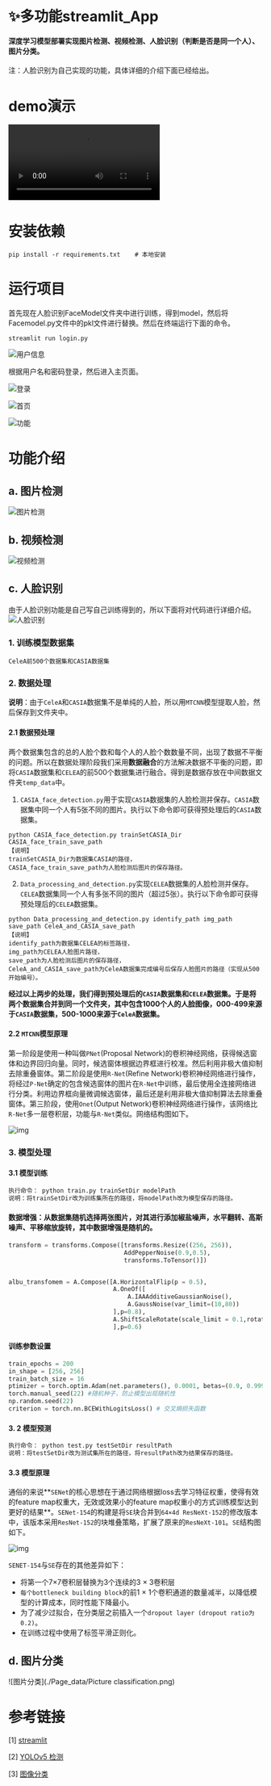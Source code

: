 ﻿# ✨多功能streamlit_App

#### **深度学习模型部署实现图片检测、视频检测、人脸识别（判断是否是同一个人）、图片分类。**

注：人脸识别为自己实现的功能，具体详细的介绍下面已经给出。

# demo演示

<video src="./Page_data/demo.mp4"></video>

# 安装依赖

`pip install -r requirements.txt    # 本地安装`

# 运行项目

首先现在人脸识别FaceModel文件夹中进行训练，得到model，然后将Facemodel.py文件中的pkl文件进行替换。然后在终端运行下面的命令。

`streamlit run login.py`

![用户信息](./Page_data/users.png)


根据用户名和密码登录，然后进入主页面。


![登录](./Page_data/login.png)

![首页](./Page_data/index.png)

![功能](./Page_data/function.png)

# 功能介绍
## a. 图片检测
![图片检测](./Page_data/Image_detection.png)

## b. 视频检测
![视频检测](./Page_data/video_detection.png)
## c. 人脸识别

由于人脸识别功能是自己写自己训练得到的，所以下面将对代码进行详细介绍。
![人脸识别](./Page_data/face_recognition.png)

### 1. 训练模型数据集

```
CeleA前500个数据集和CASIA数据集
```

### 2. 数据处理

**说明**：由于`CeleA`和`CASIA`数据集不是单纯的人脸，所以用`MTCNN`模型提取人脸，然后保存到文件夹中。

#### 2.1 数据预处理

两个数据集包含的总的人脸个数和每个人的人脸个数数量不同，出现了数据不平衡的问题。所以在数据处理阶段我们采用**数据融合**的方法解决数据不平衡的问题，即将`CASIA`数据集和`CELEA`的前500个数据集进行融合。得到是数据存放在中间数据文件夹`temp_data`中。

1. `CASIA_face_detection.py`用于实现`CASIA`数据集的人脸检测并保存。`CASIA`数据集中同一个人有5张不同的图片。执行以下命令即可获得预处理后的`CASIA`数据集。

```shell
python CASIA_face_detection.py trainSetCASIA_Dir CASIA_face_train_save_path
【说明】
trainSetCASIA_Dir为数据集CASIA的路径，
CASIA_face_train_save_path为人脸检测后图片的保存路径。
```

2. `Data_processing_and_detection.py`实现`CELEA`数据集的人脸检测并保存。`CELEA`数据集同一个人有多张不同的图片（超过5张）。执行以下命令即可获得预处理后的``CELEA``数据集。

```shell
python Data_processing_and_detection.py identify_path img_path save_path CeleA_and_CASIA_save_path 
【说明】
identify_path为数据集CELEA的标签路径，
img_path为CELEA人脸图片路径，
save_path为人脸检测后图片的保存路径，
CeleA_and_CASIA_save_path为CeleA数据集完成编号后保存人脸图片的路径（实现从500开始编号）。
```

**经过以上两步的处理，我们得到预处理后的`CASIA`数据集和`CELEA`数据集。于是将两个数据集合并到同一个文件夹，其中包含1000个人的人脸图像，000-499来源于`CASIA`数据集，500-1000来源于`CeleA`数据集。**

#### 2.2 `MTCNN`模型原理

第一阶段是使用一种叫做`PNet`(Proposal Network)的卷积神经网络，获得候选窗体和边界回归向量。同时，候选窗体根据边界框进行校准。然后利用非极大值抑制去除重叠窗体。第二阶段是使用`R-Net`(Refine Network)卷积神经网络进行操作，将经过`P-Net`确定的包含候选窗体的图片在`R-Net`中训练，最后使用全连接网络进行分类。利用边界框向量微调候选窗体，最后还是利用非极大值抑制算法去除重叠窗体。第三阶段，使用`Onet`(Output Network)卷积神经网络进行操作，该网络比`R-Net`多一层卷积层，功能与`R-Net`类似。网络结构图如下。

![img](./Page_data/MTCNN.jpg)

### 3. 模型处理

#### 3.1 模型训练

```markdown
执行命令： python train.py trainSetDir modelPath
说明：将trainSetDir改为训练集所在的路径，将modelPath改为模型保存的路径。
```

#### 数据增强：从数据集随机选择两张图片，对其进行添加椒盐噪声，水平翻转、高斯噪声、平移缩放旋转，其中数据增强是随机的。

```python
transform = transforms.Compose([transforms.Resize((256, 256)),
                                AddPepperNoise(0.9,0.5),
                                transforms.ToTensor()])


albu_transfomem = A.Compose([A.HorizontalFlip(p = 0.5),
                             A.OneOf([
                                 A.IAAAdditiveGaussianNoise(),
                                 A.GaussNoise(var_limit=(10,80))
                             ],p=0.8),
                             A.ShiftScaleRotate(scale_limit = 0.1,rotate_limit=15,p=0.6)
                             ],p=0.6)
```

#### 训练参数设置

```python
train_epochs = 200
in_shape = [256, 256]
train_batch_size = 16
ptimizer = torch.optim.Adam(net.parameters(), 0.0001, betas=(0.9, 0.999)) #初始学习率为0.0001
torch.manual_seed(22) #随机种子，防止模型出现随机性
np.random.seed(22)
criterion = torch.nn.BCEWithLogitsLoss() # 交叉熵损失函数

```

#### 3. 2 模型预测

```markdown
执行命令： python test.py testSetDir resultPath
说明：将testSetDir改为测试集所在的路径，将resultPath改为结果保存的路径。
```

#### 3.3 模型原理

通俗的来说**`SENet`的核心思想在于通过网络根据loss去学习特征权重，使得有效的feature map权重大，无效或效果小的feature map权重小的方式训练模型达到更好的结果**。`SENet-154`的构建是将`SE`块合并到`64×4d ResNeXt-152`的修改版本中，该版本采用`ResNet-152`的块堆叠策略，扩展了原来的`ResNeXt-101`。`SE`结构图如下。

![img](./Page_data/模型原理.jpg)

`SENET-154`与`SE`存在的其他差异如下：

- 将第一个7×7卷积层替换为3个连续的3 × 3卷积层
- `每个bottleneck building block`的前1 × 1个卷积通道的数量减半，以降低模型的计算成本，同时性能下降最小。
- 为了减少过拟合，在分类层之前插入一个`dropout layer (dropout ratio为0.2)`。
- 在训练过程中使用了标签平滑正则化。

## d. 图片分类

![图片分类](./Page_data/Picture classification.png)


# 参考链接

[1] [streamlit](https://streamlit.io/)

[2] [YOLOv5 检测](https://github.com/xugaoxiang/yolov5-streamlit/tree/main)

[3] [图像分类](https://github.com/1648027181/image_classification_pytorch_app)





